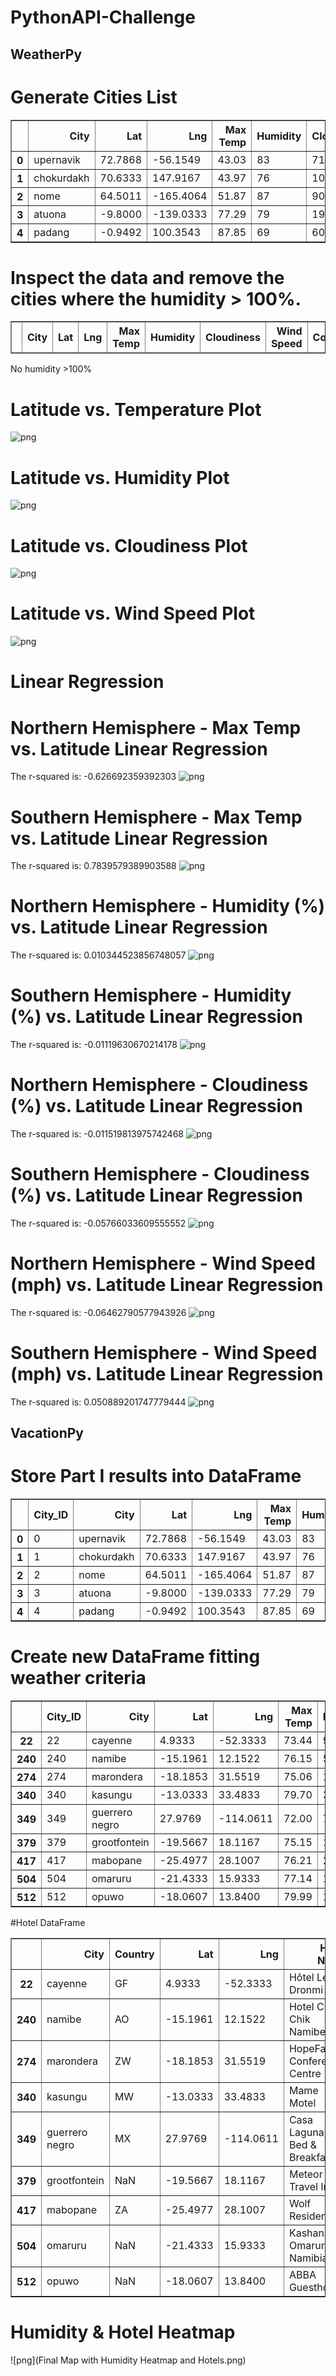 # PythonAPI-Challenge

## WeatherPy

# Generate Cities List

<div>
<table border="1" class="dataframe">
  <thead>
    <tr style="text-align: right;">
      <th></th>
      <th>City</th>
      <th>Lat</th>
      <th>Lng</th>
      <th>Max Temp</th>
      <th>Humidity</th>
      <th>Cloudiness</th>
      <th>Wind Speed</th>
      <th>Country</th>
      <th>Date</th>
    </tr>
  </thead>
  <tbody>
    <tr>
      <th>0</th>
      <td>upernavik</td>
      <td>72.7868</td>
      <td>-56.1549</td>
      <td>43.03</td>
      <td>83</td>
      <td>71</td>
      <td>14.54</td>
      <td>GL</td>
      <td>1628243435</td>
    </tr>
    <tr>
      <th>1</th>
      <td>chokurdakh</td>
      <td>70.6333</td>
      <td>147.9167</td>
      <td>43.97</td>
      <td>76</td>
      <td>100</td>
      <td>9.26</td>
      <td>RU</td>
      <td>1628243438</td>
    </tr>
    <tr>
      <th>2</th>
      <td>nome</td>
      <td>64.5011</td>
      <td>-165.4064</td>
      <td>51.87</td>
      <td>87</td>
      <td>90</td>
      <td>10.36</td>
      <td>US</td>
      <td>1628243441</td>
    </tr>
    <tr>
      <th>3</th>
      <td>atuona</td>
      <td>-9.8000</td>
      <td>-139.0333</td>
      <td>77.29</td>
      <td>79</td>
      <td>19</td>
      <td>13.98</td>
      <td>PF</td>
      <td>1628243445</td>
    </tr>
    <tr>
      <th>4</th>
      <td>padang</td>
      <td>-0.9492</td>
      <td>100.3543</td>
      <td>87.85</td>
      <td>69</td>
      <td>60</td>
      <td>3.60</td>
      <td>ID</td>
      <td>1628243449</td>
    </tr>
  </tbody>
</table>
</div>

# Inspect the data and remove the cities where the humidity > 100%.
<div>
<table border="1" class="dataframe">
  <thead>
    <tr style="text-align: right;">
      <th></th>
      <th>City</th>
      <th>Lat</th>
      <th>Lng</th>
      <th>Max Temp</th>
      <th>Humidity</th>
      <th>Cloudiness</th>
      <th>Wind Speed</th>
      <th>Country</th>
      <th>Date</th>
    </tr>
  </thead>
  <tbody>
  </tbody>
</table>
</div>

No humidity >100%

# Latitude vs. Temperature Plot

![png](output_21_0.png)

# Latitude vs. Humidity Plot

![png](output_24_0.png)

# Latitude vs. Cloudiness Plot

![png](output_27_0.png)

# Latitude vs. Wind Speed Plot

![png](output_30_0.png)



# Linear Regression
#  Northern Hemisphere - Max Temp vs. Latitude Linear Regression

The r-squared is: -0.626692359392303
![png](output_36_1.png)


#  Southern Hemisphere - Max Temp vs. Latitude Linear Regression

The r-squared is: 0.7839579389903588
![png](output_39_1.png)


#  Northern Hemisphere - Humidity (%) vs. Latitude Linear Regression

The r-squared is: 0.010344523856748057
![png](output_42_1.png)


#  Southern Hemisphere - Humidity (%) vs. Latitude Linear Regression

The r-squared is: -0.01119630670214178
![png](output_45_1.png)



#  Northern Hemisphere - Cloudiness (%) vs. Latitude Linear Regression

The r-squared is: -0.011519813975742468 
![png](output_48_1.png)



#  Southern Hemisphere - Cloudiness (%) vs. Latitude Linear Regression

The r-squared is: -0.05766033609555552 
![png](output_51_1.png)



#  Northern Hemisphere - Wind Speed (mph) vs. Latitude Linear Regression

The r-squared is: -0.06462790577943926 
![png](output_54_1.png)
    


#  Southern Hemisphere - Wind Speed (mph) vs. Latitude Linear Regression

The r-squared is: 0.050889201747779444
![png](output_57_1.png)


## VacationPy

# Store Part I results into DataFrame

<div>
<table border="1" class="dataframe">
  <thead>
    <tr style="text-align: right;">
      <th></th>
      <th>City_ID</th>
      <th>City</th>
      <th>Lat</th>
      <th>Lng</th>
      <th>Max Temp</th>
      <th>Humidity</th>
      <th>Cloudiness</th>
      <th>Wind Speed</th>
      <th>Country</th>
      <th>Date</th>
    </tr>
  </thead>
  <tbody>
    <tr>
      <th>0</th>
      <td>0</td>
      <td>upernavik</td>
      <td>72.7868</td>
      <td>-56.1549</td>
      <td>43.03</td>
      <td>83</td>
      <td>71</td>
      <td>14.54</td>
      <td>GL</td>
      <td>1628243435</td>
    </tr>
    <tr>
      <th>1</th>
      <td>1</td>
      <td>chokurdakh</td>
      <td>70.6333</td>
      <td>147.9167</td>
      <td>43.97</td>
      <td>76</td>
      <td>100</td>
      <td>9.26</td>
      <td>RU</td>
      <td>1628243438</td>
    </tr>
    <tr>
      <th>2</th>
      <td>2</td>
      <td>nome</td>
      <td>64.5011</td>
      <td>-165.4064</td>
      <td>51.87</td>
      <td>87</td>
      <td>90</td>
      <td>10.36</td>
      <td>US</td>
      <td>1628243441</td>
    </tr>
    <tr>
      <th>3</th>
      <td>3</td>
      <td>atuona</td>
      <td>-9.8000</td>
      <td>-139.0333</td>
      <td>77.29</td>
      <td>79</td>
      <td>19</td>
      <td>13.98</td>
      <td>PF</td>
      <td>1628243445</td>
    </tr>
    <tr>
      <th>4</th>
      <td>4</td>
      <td>padang</td>
      <td>-0.9492</td>
      <td>100.3543</td>
      <td>87.85</td>
      <td>69</td>
      <td>60</td>
      <td>3.60</td>
      <td>ID</td>
      <td>1628243449</td>
    </tr>
  </tbody>
</table>
</div>


# Create new DataFrame fitting weather criteria


<div>
<table border="1" class="dataframe">
  <thead>
    <tr style="text-align: right;">
      <th></th>
      <th>City_ID</th>
      <th>City</th>
      <th>Lat</th>
      <th>Lng</th>
      <th>Max Temp</th>
      <th>Humidity</th>
      <th>Cloudiness</th>
      <th>Wind Speed</th>
      <th>Country</th>
      <th>Date</th>
    </tr>
  </thead>
  <tbody>
    <tr>
      <th>22</th>
      <td>22</td>
      <td>cayenne</td>
      <td>4.9333</td>
      <td>-52.3333</td>
      <td>73.44</td>
      <td>91</td>
      <td>0</td>
      <td>1.99</td>
      <td>GF</td>
      <td>1628243525</td>
    </tr>
    <tr>
      <th>240</th>
      <td>240</td>
      <td>namibe</td>
      <td>-15.1961</td>
      <td>12.1522</td>
      <td>76.15</td>
      <td>56</td>
      <td>0</td>
      <td>6.73</td>
      <td>AO</td>
      <td>1628244351</td>
    </tr>
    <tr>
      <th>274</th>
      <td>274</td>
      <td>marondera</td>
      <td>-18.1853</td>
      <td>31.5519</td>
      <td>75.06</td>
      <td>18</td>
      <td>0</td>
      <td>0.56</td>
      <td>ZW</td>
      <td>1628244466</td>
    </tr>
    <tr>
      <th>340</th>
      <td>340</td>
      <td>kasungu</td>
      <td>-13.0333</td>
      <td>33.4833</td>
      <td>79.70</td>
      <td>30</td>
      <td>0</td>
      <td>6.91</td>
      <td>MW</td>
      <td>1628244720</td>
    </tr>
    <tr>
      <th>349</th>
      <td>349</td>
      <td>guerrero negro</td>
      <td>27.9769</td>
      <td>-114.0611</td>
      <td>72.00</td>
      <td>79</td>
      <td>0</td>
      <td>4.97</td>
      <td>MX</td>
      <td>1628244754</td>
    </tr>
    <tr>
      <th>379</th>
      <td>379</td>
      <td>grootfontein</td>
      <td>-19.5667</td>
      <td>18.1167</td>
      <td>75.15</td>
      <td>18</td>
      <td>0</td>
      <td>9.75</td>
      <td>NaN</td>
      <td>1628244855</td>
    </tr>
    <tr>
      <th>417</th>
      <td>417</td>
      <td>mabopane</td>
      <td>-25.4977</td>
      <td>28.1007</td>
      <td>76.21</td>
      <td>21</td>
      <td>0</td>
      <td>5.03</td>
      <td>ZA</td>
      <td>1628245007</td>
    </tr>
    <tr>
      <th>504</th>
      <td>504</td>
      <td>omaruru</td>
      <td>-21.4333</td>
      <td>15.9333</td>
      <td>77.14</td>
      <td>15</td>
      <td>0</td>
      <td>0.78</td>
      <td>NaN</td>
      <td>1628245329</td>
    </tr>
    <tr>
      <th>512</th>
      <td>512</td>
      <td>opuwo</td>
      <td>-18.0607</td>
      <td>13.8400</td>
      <td>79.99</td>
      <td>15</td>
      <td>0</td>
      <td>8.55</td>
      <td>NaN</td>
      <td>1628245356</td>
    </tr>
  </tbody>
</table>
</div>

#Hotel DataFrame

<div>
<table border="1" class="dataframe">
  <thead>
    <tr style="text-align: right;">
      <th></th>
      <th>City</th>
      <th>Country</th>
      <th>Lat</th>
      <th>Lng</th>
      <th>Hotel Name</th>
    </tr>
  </thead>
  <tbody>
    <tr>
      <th>22</th>
      <td>cayenne</td>
      <td>GF</td>
      <td>4.9333</td>
      <td>-52.3333</td>
      <td>Hôtel Le Dronmi</td>
    </tr>
    <tr>
      <th>240</th>
      <td>namibe</td>
      <td>AO</td>
      <td>-15.1961</td>
      <td>12.1522</td>
      <td>Hotel Chik Chik Namibe</td>
    </tr>
    <tr>
      <th>274</th>
      <td>marondera</td>
      <td>ZW</td>
      <td>-18.1853</td>
      <td>31.5519</td>
      <td>HopeFay Conference Centre</td>
    </tr>
    <tr>
      <th>340</th>
      <td>kasungu</td>
      <td>MW</td>
      <td>-13.0333</td>
      <td>33.4833</td>
      <td>Mame Motel</td>
    </tr>
    <tr>
      <th>349</th>
      <td>guerrero negro</td>
      <td>MX</td>
      <td>27.9769</td>
      <td>-114.0611</td>
      <td>Casa Laguna, Bed &amp; Breakfast</td>
    </tr>
    <tr>
      <th>379</th>
      <td>grootfontein</td>
      <td>NaN</td>
      <td>-19.5667</td>
      <td>18.1167</td>
      <td>Meteor Travel Inn</td>
    </tr>
    <tr>
      <th>417</th>
      <td>mabopane</td>
      <td>ZA</td>
      <td>-25.4977</td>
      <td>28.1007</td>
      <td>Wolf Residence</td>
    </tr>
    <tr>
      <th>504</th>
      <td>omaruru</td>
      <td>NaN</td>
      <td>-21.4333</td>
      <td>15.9333</td>
      <td>Kashana, Omaruru, Namibia</td>
    </tr>
    <tr>
      <th>512</th>
      <td>opuwo</td>
      <td>NaN</td>
      <td>-18.0607</td>
      <td>13.8400</td>
      <td>ABBA Guesthouse</td>
    </tr>
  </tbody>
</table>
</div>



# Humidity & Hotel Heatmap

![png](Final Map with Humidity Heatmap and  Hotels.png)